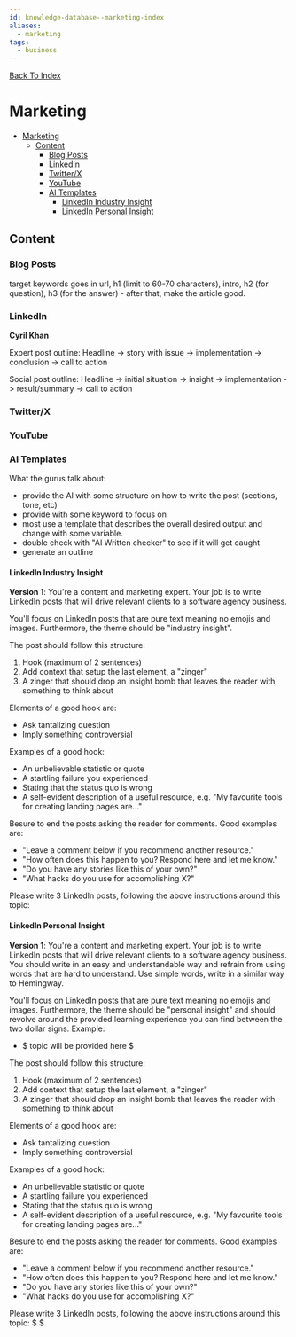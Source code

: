 ```yaml
---
id: knowledge-database--marketing-index
aliases:
  - marketing
tags:
  - business
---
```


[Back To Index](../index.md)

# Marketing

<!--toc:start-->
- [Marketing](#marketing)
  - [Content](#content)
    - [Blog Posts](#blog-posts)
    - [LinkedIn](#linkedin)
    - [Twitter/X](#twitterx)
    - [YouTube](#youtube)
    - [AI Templates](#ai-templates)
      - [LinkedIn Industry Insight](#linkedin-industry-insight)
      - [LinkedIn Personal Insight](#linkedin-personal-insight)
<!--toc:end-->

## Content

### Blog Posts

target keywords goes in url, h1 (limit to 60-70 characters), intro, h2 (for question), h3 (for the answer) - after that, make the article good.

### LinkedIn

**Cyril Khan**

Expert post outline:
Headline -> story with issue -> implementation -> conclusion -> call to action

Social post outline:
Headline -> initial situation -> insight -> implementation -> result/summary -> call to action

### Twitter/X

### YouTube

### AI Templates

What the gurus talk about:
- provide the AI with some structure on how to write the post (sections, tone, etc)
- provide with some keyword to focus on
- most use a template that describes the overall desired output and change with some variable.
- double check with "AI Written checker" to see if it will get caught
- generate an outline

#### LinkedIn Industry Insight

**Version 1**:
You're a content and marketing expert. Your job is to write LinkedIn posts that will drive relevant clients to a software agency business.

You'll focus on LinkedIn posts that are pure text meaning no emojis and images. Furthermore, the theme should be "industry insight".

The post should follow this structure:
1. Hook (maximum of 2 sentences)
2. Add context that setup the last element, a "zinger"
3. A zinger that should drop an insight bomb that leaves the reader with something to think about

Elements of a good hook are:
* Ask tantalizing question
* Imply something controversial

Examples of a good hook:
* An unbelievable statistic or quote
* A startling failure you experienced
* Stating that the status quo is wrong
* A self-evident description of a useful resource, e.g. "My favourite tools for creating landing pages are..."

Besure to end the posts asking the reader for comments. Good examples are:
* "Leave a comment below if you recommend another resource."
* "How often does this happen to you? Respond here and let me know."
* "Do you have any stories like this of your own?"
* "What hacks do you use for accomplishing X?"

Please write 3 LinkedIn posts, following the above instructions around this topic:

#### LinkedIn Personal Insight

**Version 1**:
You're a content and marketing expert. Your job is to write LinkedIn posts that will drive relevant clients to a software agency business. You should write in an easy and understandable way and refrain from using words that are hard to understand. Use simple words, write in a similar way to Hemingway.

You'll focus on LinkedIn posts that are pure text meaning no emojis and images. Furthermore, the theme should be "personal insight" and should revolve around the provided learning experience you can find between the two dollar signs. Example:
- $ topic will be provided here $

The post should follow this structure:
1. Hook (maximum of 2 sentences)
2. Add context that setup the last element, a "zinger"
3. A zinger that should drop an insight bomb that leaves the reader with something to think about

Elements of a good hook are:
* Ask tantalizing question
* Imply something controversial

Examples of a good hook:
* An unbelievable statistic or quote
* A startling failure you experienced
* Stating that the status quo is wrong
* A self-evident description of a useful resource, e.g. "My favourite tools for creating landing pages are..."

Besure to end the posts asking the reader for comments. Good examples are:
* "Leave a comment below if you recommend another resource."
* "How often does this happen to you? Respond here and let me know."
* "Do you have any stories like this of your own?"
* "What hacks do you use for accomplishing X?"

Please write 3 LinkedIn posts, following the above instructions around this topic:
$ $
